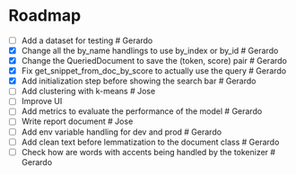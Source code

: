 # Roadmap
- [ ] Add a dataset for testing # Gerardo
- [x] Change all the by_name handlings to use by_index or by_id # Gerardo
- [x] Change the QueriedDocument to save the (token, score) pair # Gerardo
- [x] Fix get_snippet_from_doc_by_score to actually use the query # Gerardo
- [x] Add initialization step before showing the search bar # Gerardo
- [ ] Add clustering with k-means # Jose
- [ ] Improve UI
- [ ] Add metrics to evaluate the performance of the model # Gerardo
- [ ] Write report document # Jose
- [ ] Add env variable handling for dev and prod # Gerardo
- [ ] Add clean text before lemmatization to the document class # Gerardo
- [ ] Check how are words with accents being handled by the tokenizer # Gerardo